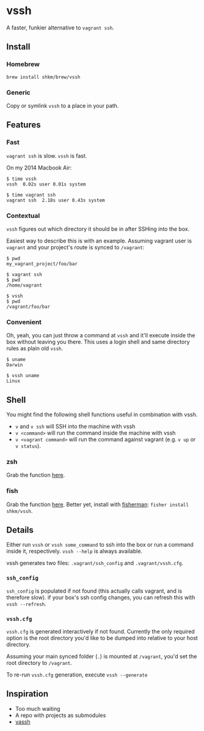 # vssh

A faster, funkier alternative to `vagrant ssh`.

## Install

### Homebrew

```
brew install shkm/brew/vssh
```

### Generic
Copy or symlink `vssh` to a place in your path.


## Features

### Fast

`vagrant ssh` is slow. `vssh` is fast.

On my 2014 Macbook Air:

```
$ time vssh
vssh  0.02s user 0.01s system

$ time vagrant ssh
vagrant ssh  2.18s user 0.43s system
```

### Contextual

`vssh` figures out which directory it should be in after SSHing into the box.

Easiest way to describe this is with an example. Assuming vagrant user is `vagrant` and your project's route is synced to `/vagrant`:

```
$ pwd
my_vagrant_project/foo/bar

$ vagrant ssh
$ pwd
/home/vagrant

$ vssh
$ pwd
/vagrant/foo/bar
```

### Convenient

Oh, yeah, you can just throw a command at `vssh` and it'll execute inside the box without leaving you there. This uses a login shell and same directory rules as plain old `vssh`.

```
$ uname
Darwin

$ vssh uname
Linux
```


## Shell
You might find the following shell functions useful in combination with vssh.

- `v` and `v ssh`  will SSH into the machine with vssh
- `v <command>` will run the command inside the machine with vssh
- `v <vagrant command>` will run the command against vagrant (e.g. `v up` or `v status`).

### zsh
Grab the function [here](https://github.com/shkm/vssh/blob/master/functions/v.zsh).

### fish
Grab the function [here](https://github.com/shkm/vssh/blob/master/functions/v.fish). Better yet, install with [fisherman](https://github.com/fisherman/fisherman): `fisher install shkm/vssh`.

## Details

Either run `vssh` or `vssh some_command` to ssh into the box or run a command inside it, respectively. `vssh --help` is always available.

vssh generates two files: `.vagrant/ssh_config` and `.vagrant/vssh.cfg`.

### `ssh_config`

`ssh_config` is populated if not found (this actually calls vagrant, and is therefore slow). if your box's ssh config changes, you can refresh this with `vssh --refresh`.

### `vssh.cfg`
`vssh.cfg` is generated interactively if not found. Currently the only required option is the root directory you'd like to be dumped into relative to your host directory.

Assuming your main synced folder (`.`) is mounted at `/vagrant`, you'd set the root directory to `/vagrant`.

To re-run `vssh.cfg` generation, execute `vssh --generate`


## Inspiration
- Too much waiting
- A repo with projects as submodules
- [vassh](https://github.com/xwp/vassh)

